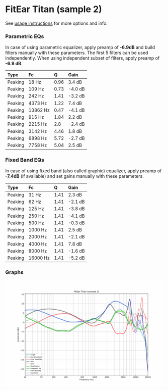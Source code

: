 # FitEar Titan (sample 2)
See [usage instructions](https://github.com/jaakkopasanen/AutoEq#usage) for more options and info.

### Parametric EQs
In case of using parametric equalizer, apply preamp of **-6.9dB** and build filters manually
with these parameters. The first 5 filters can be used independently.
When using independent subset of filters, apply preamp of **-6.9 dB**.

| Type    | Fc       |    Q | Gain    |
|:--------|:---------|:-----|:--------|
| Peaking | 18 Hz    | 0.96 | 3.4 dB  |
| Peaking | 109 Hz   | 0.73 | -4.0 dB |
| Peaking | 242 Hz   | 1.41 | -3.2 dB |
| Peaking | 4373 Hz  | 1.22 | 7.4 dB  |
| Peaking | 13862 Hz | 0.47 | -4.1 dB |
| Peaking | 915 Hz   | 1.84 | 2.2 dB  |
| Peaking | 2215 Hz  | 2.8  | -2.4 dB |
| Peaking | 3142 Hz  | 4.46 | 1.8 dB  |
| Peaking | 6898 Hz  | 5.72 | -2.7 dB |
| Peaking | 7758 Hz  | 5.04 | 2.5 dB  |

### Fixed Band EQs
In case of using fixed band (also called graphic) equalizer, apply preamp of **-7.4dB**
(if available) and set gains manually with these parameters.

| Type    | Fc       |    Q | Gain    |
|:--------|:---------|:-----|:--------|
| Peaking | 31 Hz    | 1.41 | 2.3 dB  |
| Peaking | 62 Hz    | 1.41 | -2.1 dB |
| Peaking | 125 Hz   | 1.41 | -3.8 dB |
| Peaking | 250 Hz   | 1.41 | -4.1 dB |
| Peaking | 500 Hz   | 1.41 | -0.3 dB |
| Peaking | 1000 Hz  | 1.41 | 2.5 dB  |
| Peaking | 2000 Hz  | 1.41 | -2.1 dB |
| Peaking | 4000 Hz  | 1.41 | 7.8 dB  |
| Peaking | 8000 Hz  | 1.41 | -1.6 dB |
| Peaking | 16000 Hz | 1.41 | -5.2 dB |

### Graphs
![](./FitEar%20Titan%20(sample%202).png)